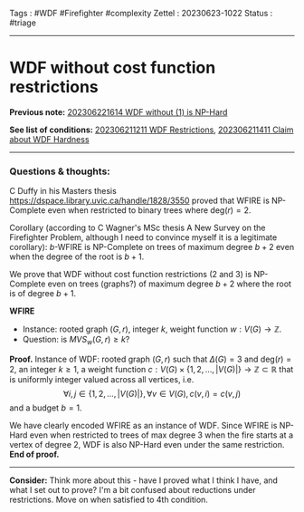 Tags : #WDF #Firefighter #complexity 
Zettel :  20230623-1022
Status : #triage 

-----

# WDF without cost function restrictions

**Previous note:** [202306221614 WDF without (1) is NP-Hard](202306221614%20WDF%20without%20(1)%20is%20NP-Hard.md)

**See list of conditions:** [202306211211 WDF Restrictions](202306211211%20WDF%20Restrictions.md), [202306211411 Claim about WDF Hardness](202306211411%20Claim%20about%20WDF%20Hardness.md)

-----

### Questions & thoughts:

C Duffy in his Masters thesis https://dspace.library.uvic.ca/handle/1828/3550 proved that WFIRE is NP-Complete even when restricted to binary trees where $\textrm{deg}(r)=2$.

Corollary (according to C Wagner's MSc thesis A New Survey on the Firefighter Problem, although I need to convince myself it is a legitimate corollary): $b$-WFIRE is NP-Complete on trees of maximum degree $b+2$ even when the degree of the root is $b+1$.

We prove that WDF without cost function restrictions (2 and 3) is NP-Complete even on trees (graphs?) of maximum degree $b+2$ where the root is of degree $b+1$.

**WFIRE**
 - Instance: rooted graph $(G, r)$, integer $k$, weight function $w:V(G)\rightarrow\mathbb{Z}$.
 - Question: is $MVS_w(G, r)\geq k$?

**Proof.** Instance of WDF: rooted graph $(G, r)$ such that $\Delta(G)=3$ and $\textrm{deg}(r)=2$, an integer $k\geq1$, a weight function $c:V(G)\times \{1, 2, \dots, |V(G)|\}\rightarrow\mathbb{Z}\subset\mathbb{R}$ that is uniformly integer valued  across  all vertices, i.e. 
$$\forall i,j\in \{1, 2, \dots, |V(G)|\},\,\forall v\in V(G),\,c(v, i)=c(v, j)$$
and a budget $b=1$.

We have clearly encoded WFIRE as an instance of WDF. Since WFIRE is NP-Hard even when restricted to trees of max degree 3 when the fire starts at a vertex of degree 2, WDF is also NP-Hard even under the same restriction.
**End of proof.**

-----
 
**Consider:** Think more about this - have I proved what I think I have, and what I set out to prove? I'm a bit confused about reductions under restrictions. Move on when satisfied to 4th condition.
